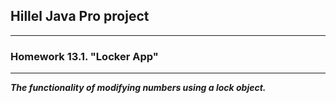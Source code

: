## Hillel Java Pro project
***
### Homework 13.1. "Locker App"
***
___The functionality of modifying numbers using a lock object.___
